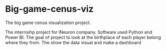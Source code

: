 # Big-game-cenus-viz
The big game cenus visualization project.


The internsihp project for INeuron company.
Software used Python and Power BI.
The goal of project to look at the birthplace of each player belong where they from.
The show the data visual and make a dashboard
